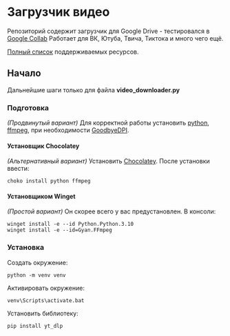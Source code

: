 # Загрузчик видео #
Репозиторий содержит загрузчик для Google Drive - тестировался в [Google Collab](https://colab.research.google.com/)
Работает для ВК, Ютуба, Твича, Тиктока и много чего ещё.

[Полный список](https://github.com/yt-dlp/yt-dlp/blob/master/supportedsites.md) поддерживаемых ресурсов.

## Начало ##
Дальнейшие шаги только для файла **video_downloader.py**
### Подготовка ###
*(Продвинутый вариант)*
Для корректной работы установить [python](https://www.python.org/downloads/), [ffmpeg](https://github.com/GyanD/codexffmpeg/releases/), при необходимости [GoodbyeDPI](https://github.com/ValdikSS/GoodbyeDPI/releases).

#### Установщик Chocolatey ####
*(Альтернативный вариант)*
Установить [Chocolatey](https://chocolatey.org/install).
После установки ввести:
```
choko install python ffmpeg
```
#### Установщиком Winget ####
*(Простой вариант)*
Он скорее всего у вас предустановлен.
В консоли:
```
winget install -e --id Python.Python.3.10
winget install -e --id=Gyan.FFmpeg  
```
### Установка ###
Создать окружение:
```
python -m venv venv
```
Активировать окружение:
```
venv\Scripts\activate.bat
```
Установить библиотеку:
```
pip install yt_dlp
```